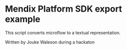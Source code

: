 # Mendix Platform SDK export example

This script converts microflow to a textual representation.

Written by Jouke Waleson during a hackaton